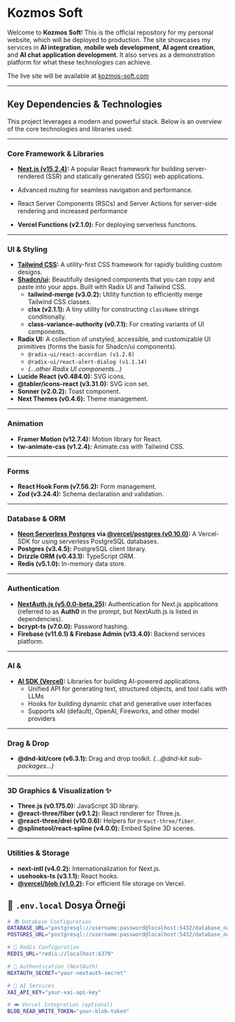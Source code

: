 # Kozmos Soft



Welcome to **Kozmos Soft**! This is the official repository for my personal website, which will be deployed to production. The site showcases my services in **AI integration**, **mobile web development**, **AI agent creation**, and **AI chat application development**. It also serves as a demonstration platform for what these technologies can achieve.

The live site will be available at [kozmos-soft.com](https://kozmos-soft.com/)

---

## Key Dependencies & Technologies

This project leverages a modern and powerful stack. Below is an overview of the core technologies and libraries used:

---
### Core Framework & Libraries

* **[Next.js (v15.2.4)](https://nextjs.org/):** A popular React framework for building server-rendered (SSR) and statically generated (SSG) web applications.

* Advanced routing for seamless navigation and performance.
* React Server Components (RSCs) and Server Actions for server-side rendering and increased performance


* **Vercel Functions (v2.1.0):** For deploying serverless functions.

---
### UI & Styling

* **[Tailwind CSS](https://tailwindcss.com/):** A utility-first CSS framework for rapidly building custom designs.
* **[Shadcn/ui](https://ui.shadcn.com/):** Beautifully designed components that you can copy and paste into your apps. Built with Radix UI and Tailwind CSS.
    * **tailwind-merge (v3.0.2):** Utility function to efficiently merge Tailwind CSS classes.
    * **clsx (v2.1.1):** A tiny utility for constructing `className` strings conditionally.
    * **class-variance-authority (v0.7.1):** For creating variants of UI components.
* **Radix UI:** A collection of unstyled, accessible, and customizable UI primitives (forms the basis for Shadcn/ui components).
    * `@radix-ui/react-accordion (v1.2.8)`
    * `@radix-ui/react-alert-dialog (v1.1.14)`
    * *(...other Radix UI components...)*
* **Lucide React (v0.484.0):** SVG icons.
* **@tabler/icons-react (v3.31.0):** SVG icon set.
* **Sonner (v2.0.2):** Toast component.
* **Next Themes (v0.4.6):** Theme management.


---
### Animation

* **Framer Motion (v12.7.4):** Motion library for React.
* **tw-animate-css (v1.2.4):** Animate.css with Tailwind CSS.

---
### Forms
* **React Hook Form (v7.56.2):** Form management.
* **Zod (v3.24.4):** Schema declaration and validation.

---
### Database & ORM

* **[Neon Serverless Postgres](https://neon.tech/) via [@vercel/postgres (v0.10.0)](https://vercel.com/docs/storage/vercel-postgres):** A Vercel-SDK for using serverless PostgreSQL databases.
* **Postgres (v3.4.5):** PostgreSQL client library.
* **Drizzle ORM (v0.43.1):** TypeScript ORM.
* **Redis (v5.1.0):** In-memory data store.

---
### Authentication

* **[NextAuth.js (v5.0.0-beta.25)](https://next-auth.js.org/):** Authentication for Next.js applications (referred to as **Auth0** in the prompt, but NextAuth.js is listed in dependencies).
* **bcrypt-ts (v7.0.0):** Password hashing.
* **Firebase (v11.6.1) & Firebase Admin (v13.4.0):** Backend services platform.

---
### AI & 

* **[AI SDK (Vercel)](https://sdk.vercel.ai/docs):** Libraries for building AI-powered applications.
    * Unified API for generating text, structured objects, and tool calls with LLMs
    * Hooks for building dynamic chat and generative user interfaces
    * Supports xAI (default), OpenAI, Fireworks, and other model providers

---
### Drag & Drop

* **@dnd-kit/core (v6.3.1):** Drag and drop toolkit.
    *(...@dnd-kit sub-packages...)*

---
### 3D Graphics & Visualization ✨

* **Three.js (v0.175.0):** JavaScript 3D library.
* **@react-three/fiber (v9.1.2):** React renderer for Three.js.
* **@react-three/drei (v10.0.6):** Helpers for `@react-three/fiber`.
* **@splinetool/react-spline (v4.0.0):** Embed Spline 3D scenes.

---
### Utilities & Storage

* **next-intl (v4.0.2):** Internationalization for Next.js.
* **usehooks-ts (v3.1.1):** React hooks.
* **[@vercel/blob (v1.0.2)](https://vercel.com/docs/storage/vercel-blob):** For efficient file storage on Vercel.

## 📁 **`.env.local`** Dosya Örneği

```bash
# 📚 Database Configuration
DATABASE_URL="postgresql://username:password@localhost:5432/database_name"
POSTGRES_URL="postgresql://username:password@localhost:5432/database_name"

# 🔄 Redis Configuration
REDIS_URL="redis://localhost:6379"

# 🔐 Authentication (NextAuth)
NEXTAUTH_SECRET="your-nextauth-secret"

# 🤖 AI Services
XAI_API_KEY="your-xai-api-key"

# ☁️ Vercel Integration (optional)
BLOB_READ_WRITE_TOKEN="your-blob-token"
```

